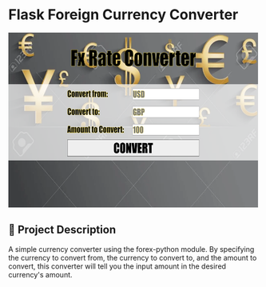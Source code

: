# Flask Foreign Currency Converter

<img src='./fxconverter.png' alt='currency converter screenshot' height='350' width='500'>

## 🧐 Project Description

A simple currency converter using the forex-python module. By specifying the currency to convert from, the currency to convert to, and the amount to convert, this converter will tell you the input amount in the desired currency's amount. 
